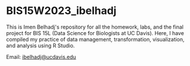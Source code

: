 # BIS15W2023_ibelhadj

This is Imen Belhadj's repository for all the homework, labs, and the final project for BIS 15L (Data Science for Biologists at UC Davis). 
Here, I have compiled my practice of data management, transformation, visualization, and analysis using R Studio.

Email: ibelhadj@ucdavis.edu
